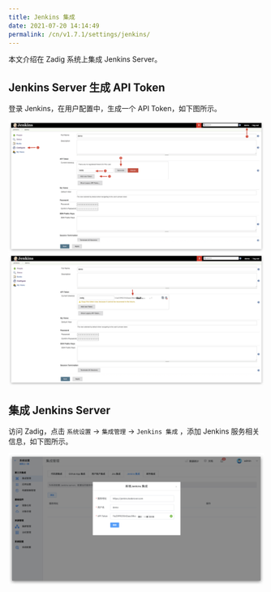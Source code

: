 ```yaml
---
title: Jenkins 集成
date: 2021-07-20 14:14:49
permalink: /cn/v1.7.1/settings/jenkins/
---
```


本文介绍在 Zadig 系统上集成 Jenkins Server。

## Jenkins Server 生成 API Token

登录 Jenkins，在用户配置中，生成一个 API Token，如下图所示。

![api-token](./_images/generate_jenkins_token_1.png)
![api-token](./_images/generate_jenkins_token_2.png)

## 集成 Jenkins Server

访问 Zadig，点击 `系统设置` ->  `集成管理` -> `Jenkins 集成` ，添加 Jenkins 服务相关信息，如下图所示。

![add-jenkins-server](./_images/add_jenkins_server.png)